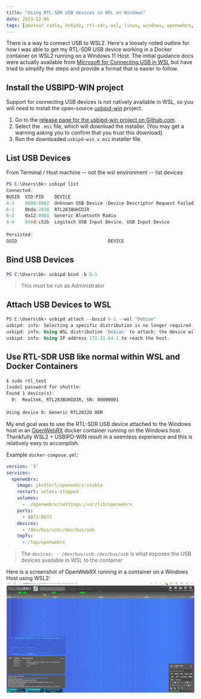 ```yaml
---
title: "Using RTL-SDR USB devices in WSL on Windows"
date: 2023-12-06
tags: [amateur radio, kn6ydz, rtl-sdr, wsl, linux, windows, openwebrx, open source, aprs, cheap, docker, guide]
---
```


There is a way to connect USB to WSL2.  Here's a loosely noted outline for how I was able to get my RTL-SDR USB device working in a Docker container on WSL2 running on a Windows 11 Host.  The initial guidance docs were actually available from [Microsoft for Connecting USB in WSL](https://learn.microsoft.com/en-us/windows/wsl/connect-usb) but have tried to simplify the steps and provide a format that is easier to follow.

## Install the USBIPD-WIN project

Support for connecting USB devices is not natively available in WSL, so you will need to install the open-source [usbipd-win](https://github.com/dorssel/usbipd-win/releases) project.

1. Go to the [release page for the usbipd-win project on Github.com](https://github.com/dorssel/usbipd-win/releases).
1. Select the `.msi` file, which will download the installer.
   (You may get a warning asking you to confirm that you trust this download).
1. Run the downloaded `usbipd-win_x.msi` installer file.

## List USB Devices

From Terminal / Host machine -- not the wsl environment -- list devices

```powershell
PS C:\Users\bk> usbipd list
Connected:
BUSID  VID:PID    DEVICE                                                        STATE
4-3    0000:0002  Unknown USB Device (Device Descriptor Request Failed)         Not shared
6-1    0bda:2838  RTL2838UHIDIR                                                 Attached
6-2    0a12:0001  Generic Bluetooth Radio                                       Not shared
8-4    046d:c52b  Logitech USB Input Device, USB Input Device                   Not shared

Persisted:
GUID                                  DEVICE

```

## Bind USB Devices

```powershell
PS C:\Users\bk> usbipd bind -b 6-1
```
> This must be run as Administrator

## Attach USB Devices to WSL

```powershell
PS C:\Users\bk> usbipd attach --busid 6-1 --wsl "Debian"
usbipd: info: Selecting a specific distribution is no longer required. Please file an issue if you believe that the default selection mechanism is not working for you.
usbipd: info: Using WSL distribution 'Debian' to attach; the device will be available in all WSL 2 distributions.
usbipd: info: Using IP address 172.31.64.1 to reach the host.
```

## Use RTL-SDR USB like normal within WSL and Docker Containers

```sh
$ sudo rtl_test
[sudo] password for shuttle:
Found 1 device(s):
  0:  Realtek, RTL2838UHIDIR, SN: 00000001

Using device 0: Generic RTL2832U OEM
```

My end goal was to use the RTL-SDR USB device attached to the Windows host in an [OpenWebRX](https://github.com/jketterl/openwebrx) docker container running on the Windows host.  Thankfully WSL2 + USBIPD-WIN result in a seemless experience and this is relatively easy to accomplish.

Example `docker-compose.yml`:

```yaml
version: '3'
services:
  openwebrx:
    image: jketterl/openwebrx:stable
    restart: unless-stopped
    volumes:
      - ./openwebrx/settings:/var/lib/openwebrx
    ports:
      - 8073:8073
    devices:
      - /dev/bus/usb:/dev/bus/usb
    tmpfs:
      - /tmp/openwebrx
```
> The `devices: - /dev/bus/usb:/dev/bus/usb` is what exposes the USB devices available in WSL to the container

Here is a screenshot of OpenWebRX running in a container on a Windows Host using WSL2:
[![OpenWebRX running in a container on a Windows Host using WSL2](openwebrx-container.png "OpenWebRX running in a container on a Windows Host using WSL2")](openwebrx-container.png)
